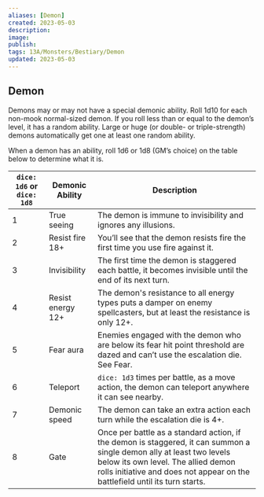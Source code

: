 ```yaml
---
aliases: [Demon]
created: 2023-05-03
description: 
image: 
publish: 
tags: 13A/Monsters/Bestiary/Demon
updated: 2023-05-03
---
```


## Demon

Demons may or may not have a special demonic ability. Roll 1d10 for each non-mook normal-sized demon. If you roll less than or equal to the demon’s level, it has a random ability. Large or huge (or double- or triple-strength) demons automatically get one at least one random ability.

When a demon has an ability, roll 1d6 or 1d8 (GM’s choice) on the table below to determine what it is.

| `dice: 1d6` or `dice: 1d8` 	| Demonic Ability 	| Description 	|
|---	|---	|---	|
| 1 	| True seeing 	| The demon is immune to invisibility and ignores any illusions. 	|
| 2 	| Resist fire 18+ 	| You’ll see that the demon resists fire the first time you use fire against it. 	|
| 3 	| Invisibility 	| The first time the demon is staggered each battle, it becomes invisible until the end of its next turn. 	|
| 4 	| Resist energy 12+ 	| The demon's resistance to all energy types puts a damper on enemy spellcasters, but at least the resistance is only 12+. 	|
| 5 	| Fear aura 	| Enemies engaged with the demon who are below its fear hit point threshold are dazed and can’t use the escalation die. See Fear. 	|
| 6 	| Teleport 	| `dice: 1d3` times per battle, as a move action, the demon can teleport anywhere it can see nearby. 	|
| 7 	| Demonic speed 	| The demon can take an extra action each turn while the escalation die is 4+. 	|
| 8 	| Gate 	| Once per battle as a standard action, if the demon is staggered, it can summon a single demon ally at least two levels below its own level. The allied demon rolls initiative and does not appear on the battlefield until its turn starts. 	|

